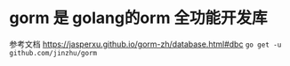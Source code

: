 # gorm 是 golang的orm 全功能开发库
参考文档  https://jasperxu.github.io/gorm-zh/database.html#dbc
``` go get -u github.com/jinzhu/gorm ```